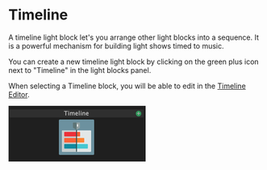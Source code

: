 # Timeline

A timeline light block let's you arrange other light blocks into a sequence. It is a powerful mechanism for building light shows timed to music.

You can create a new timeline light block by clicking on the green plus icon next to "Timeline" in the light blocks panel.

When selecting a Timeline block, you will be able to edit in the [Timeline Editor](../the-timeline.md).

![Timeline Light Blocks](../../.gitbook/assets/bento-timeline-blocks.png)

